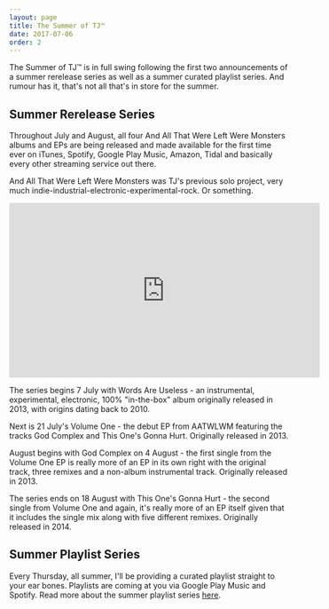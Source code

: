 ```yaml
---
layout: page
title: The Summer of TJ™
date: 2017-07-06
order: 2
---
```


The Summer of TJ™ is in full swing following the first two announcements of a
summer rerelease series as well as a summer curated playlist series. And rumour
has it, that's not all that's in store for the summer.

## Summer Rerelease Series
Throughout July and August, all four And All That Were Left Were Monsters albums
and EPs are being released and made available for the first time ever on iTunes,
Spotify, Google Play Music, Amazon, Tidal and basically every other streaming
service out there.

And All That Were Left Were Monsters was TJ's previous solo project, very much
indie-industrial-electronic-experimental-rock. Or something.

<iframe width="560" height="315" src="https://www.youtube.com/embed/kMWRHG9AMLU" frameborder="0" allowfullscreen></iframe>

The series begins 7 July with Words Are Useless - an instrumental, experimental,
electronic, 100% "in-the-box" album originally released in 2013, with origins
dating back to 2010.

Next is 21 July's Volume One - the debut EP from AATWLWM featuring the tracks
God Complex and This One's Gonna Hurt. Originally released in 2013.

August begins with God Complex on 4 August - the first single from the Volume
One EP is really more of an EP in its own right with the original track, three
remixes and a non-album instrumental track. Originally released in 2013.

The series ends on 18 August with This One's Gonna Hurt - the second single from
Volume One and again, it's really more of an EP itself given that it includes
the single mix along with five different remixes. Originally released in 2014.

## Summer Playlist Series
Every Thursday, all summer, I'll be providing a curated playlist straight to
your ear bones. Playlists are coming at you via Google Play Music and Spotify.
Read more about the summer playlist series [here](/playlists).
